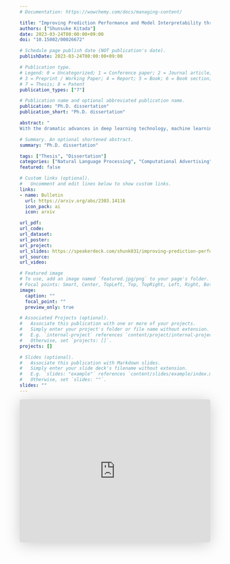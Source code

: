```yaml
---
# Documentation: https://wowchemy.com/docs/managing-content/

title: "Improving Prediction Performance and Model Interpretability through Attention Mechanisms from Basic and Applied Research Perspectives"
authors: ["Shunsuke Kitada"]
date: 2023-03-24T00:00:00+09:00
doi: "10.15002/00026672"

# Schedule page publish date (NOT publication's date).
publishDate: 2023-03-24T00:00:00+09:00

# Publication type.
# Legend: 0 = Uncategorized; 1 = Conference paper; 2 = Journal article;
# 3 = Preprint / Working Paper; 4 = Report; 5 = Book; 6 = Book section;
# 7 = Thesis; 8 = Patent
publication_types: ["7"]

# Publication name and optional abbreviated publication name.
publication: "Ph.D. dissertation"
publication_short: "Ph.D. dissertation"

abstract: "
With the dramatic advances in deep learning technology, machine learning research is focusing on improving the interpretability of model predictions as well as prediction performance in both basic and applied research. While deep learning models have much higher prediction performance than traditional machine learning models, the specific prediction process is still difficult to interpret and/or explain. This is known as the black-boxing of machine learning models and is recognized as a particularly important problem in a wide range of research fields, including manufacturing, commerce, robotics, and other industries where the use of such technology has become commonplace, as well as the medical field, where mistakes are not tolerated. This bulletin is based on the summary of the author's dissertation. The research summarized in the dissertation focuses on the attention mechanism, which has been the focus of much attention in recent years, and discusses its potential for both basic research in terms of improving prediction performance and interpretability, and applied research in terms of evaluating it for real-world applications using large data sets beyond the laboratory environment. The dissertation also concludes with a summary of the implications of these findings for subsequent research and future prospects in the field."

# Summary. An optional shortened abstract.
summary: "Ph.D. dissertation"

tags: ["Thesis", "Dissertation"]
categories: ["Natural Language Processing", "Computational Advertising", "Attention Mechanism", "Adversarial Training", "Virtual Adversarial Training", "Interpretability", "Explainability", "Ad Conversion Prediction", "Ad Discontinuation Prediction"]
featured: false

# Custom links (optional).
#   Uncomment and edit lines below to show custom links.
links:
- name: Bulletin
  url: https://arxiv.org/abs/2303.14116
  icon_pack: ai
  icon: arxiv

url_pdf:
url_code:
url_dataset:
url_poster:
url_project:
url_slides: https://speakerdeck.com/shunk031/improving-prediction-performance-and-model-interpretability-through-attention-mechanisms-from-basic-and-applied-research-perspectives-presentation-for-doctoral-dissertation
url_source:
url_video:

# Featured image
# To use, add an image named `featured.jpg/png` to your page's folder. 
# Focal points: Smart, Center, TopLeft, Top, TopRight, Left, Right, BottomLeft, Bottom, BottomRight.
image:
  caption: ""
  focal_point: ""
  preview_only: true

# Associated Projects (optional).
#   Associate this publication with one or more of your projects.
#   Simply enter your project's folder or file name without extension.
#   E.g. `internal-project` references `content/project/internal-project/index.md`.
#   Otherwise, set `projects: []`.
projects: []

# Slides (optional).
#   Associate this publication with Markdown slides.
#   Simply enter your slide deck's filename without extension.
#   E.g. `slides: "example"` references `content/slides/example/index.md`.
#   Otherwise, set `slides: ""`.
slides: ""
---
```


<iframe class="speakerdeck-iframe" frameborder="0" src="https://speakerdeck.com/player/183e269409c34898ad946cabe099f2da" title="Improving Prediction Performance and Model Interpretability through Attention Mechanisms from Basic and Applied Research Perspectives (Presentation for Doctoral Dissertation)" allowfullscreen="true" style="border: 0px; background: padding-box padding-box rgba(0, 0, 0, 0.1); margin: 0px; padding: 0px; border-radius: 6px; box-shadow: rgba(0, 0, 0, 0.2) 0px 5px 40px; width: 100%; height: auto; aspect-ratio: 560 / 420;" data-ratio="1.3333333333333333"></iframe>
